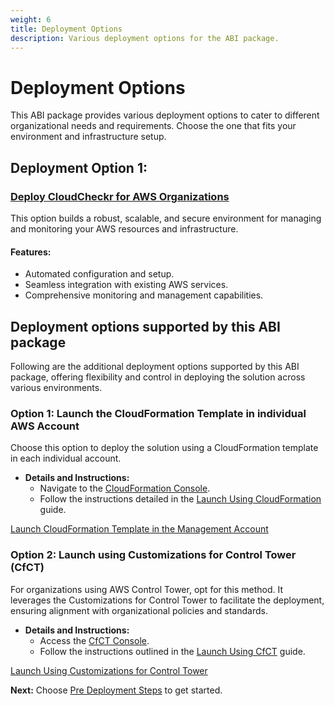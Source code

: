 ```yaml
---
weight: 6
title: Deployment Options
description: Various deployment options for the ABI package.
---
```


# Deployment Options

This ABI package provides various deployment options to cater to different organizational needs and requirements. Choose the one that fits your environment and infrastructure setup.

## Deployment Option 1:

### [Deploy CloudCheckr for AWS Organizations](quick-link)

This option builds a robust, scalable, and secure environment for managing and monitoring your AWS resources and infrastructure.

#### Features:
- Automated configuration and setup.
- Seamless integration with existing AWS services.
- Comprehensive monitoring and management capabilities.

## Deployment options supported by this ABI package

Following are the additional deployment options supported by this ABI package, offering flexibility and control in deploying the solution across various environments.

### Option 1: Launch the CloudFormation Template in individual AWS Account

Choose this option to deploy the solution using a CloudFormation template in each individual account.

- **Details and Instructions:**
  - Navigate to the [CloudFormation Console](https://console.aws.amazon.com/cloudformation/).
  - Follow the instructions detailed in the [Launch Using CloudFormation](/launch-using-cloudformation/index.html) guide.

[Launch CloudFormation Template in the Management Account](/launch-using-cloudformation/index.html)

### Option 2: Launch using Customizations for Control Tower (CfCT)

For organizations using AWS Control Tower, opt for this method. It leverages the Customizations for Control Tower to facilitate the deployment, ensuring alignment with organizational policies and standards.

- **Details and Instructions:**
  - Access the [CfCT Console](https://console.aws.amazon.com/controltower/).
  - Follow the instructions outlined in the [Launch Using CfCT](/launch-using-cfct/index.html) guide.

[Launch Using Customizations for Control Tower](/launch-using-cfct/index.html)

**Next:** Choose [Pre Deployment Steps](/pre-deployment-steps/index.html) to get started.
